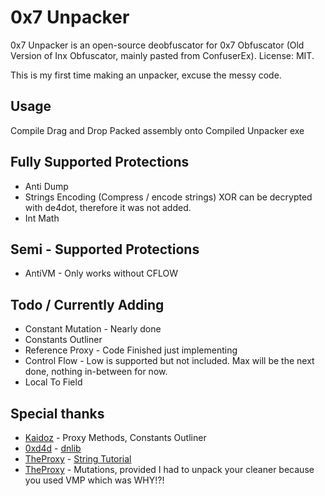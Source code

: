 # 0x7 Unpacker
0x7 Unpacker is an open-source deobfuscator for 0x7 Obfuscator (Old Version of Inx Obfuscator, mainly pasted from ConfuserEx). License: MIT.

This is my first time making an unpacker, excuse the messy code.

## Usage
Compile
Drag and Drop Packed assembly onto Compiled Unpacker exe

## Fully Supported Protections
 * Anti Dump
 * Strings Encoding (Compress / encode strings) XOR can be decrypted with de4dot, therefore it was not added.
 * Int Math

## Semi - Supported Protections
 * AntiVM - Only works without CFLOW

## Todo / Currently Adding 
 * Constant Mutation - Nearly done
 * Constants Outliner
 * Reference Proxy - Code Finished just implementing
 * Control Flow - Low is supported but not included. Max will be the next done, nothing in-between for now.
 * Local To Field

## Special thanks
 * [Kaidoz](https://github.com/Kaidoz) - Proxy Methods, Constants Outliner
 * [0xd4d](https://github.com/0xd4d) - [dnlib](https://github.com/0xd4d/dnlib)
 * [TheProxy](https://github.com/TheProxyRE) - [String Tutorial](https://github.com/TheProxyRE/Deobfuscation-Tutorials/tree/master/1.Strings)
 * [TheProxy](https://github.com/TheProxyRE) - Mutations, provided I had to unpack your cleaner because you used VMP which was WHY!?!

